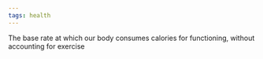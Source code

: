 ```yaml
---
tags: health
---
```


The base rate at which our body consumes calories for functioning, without accounting for exercise